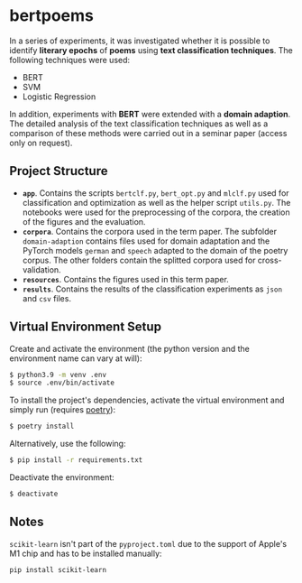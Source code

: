 # bertpoems

In a series of experiments, it was investigated whether it is possible to identify **literary epochs** of **poems** using **text classification techniques**. The following techniques were used:
- BERT
- SVM
- Logistic Regression

In addition, experiments with **BERT** were extended with a **domain adaption**. The detailed analysis of the text classification techniques as well as a comparison of these methods were carried out in a seminar paper (access only on request).

## Project Structure

- **`app`**. Contains the scripts `bertclf.py`, `bert_opt.py` and `mlclf.py` used for classification and optimization as well as the helper script `utils.py`.  The notebooks were used for the preprocessing of the corpora, the creation of the figures and the evaluation.
- **`corpora`**. Contains the corpora used in the term paper.  The subfolder `domain-adaption` contains files used for domain adaptation and the PyTorch models `german` and `speech` adapted to the domain of the poetry corpus. The other folders contain the splitted corpora used for cross-validation.
- **`resources`**. Contains the figures used in this term paper.
- **`results`**. Contains the results of the classification experiments as `json` and `csv` files.

## Virtual Environment Setup

Create and activate the environment (the python version and the environment name can vary at will):

```sh
$ python3.9 -m venv .env
$ source .env/bin/activate
```

To install the project's dependencies, activate the virtual environment and simply run (requires [poetry](https://python-poetry.org/)):

```sh
$ poetry install
```

Alternatively, use the following:

```sh
$ pip install -r requirements.txt
```

Deactivate the environment:

```sh
$ deactivate
```


## Notes

`scikit-learn` isn't part of the `pyproject.toml` due to the support of Apple's M1 chip and has to be installed manually:

```sh
pip install scikit-learn
```
